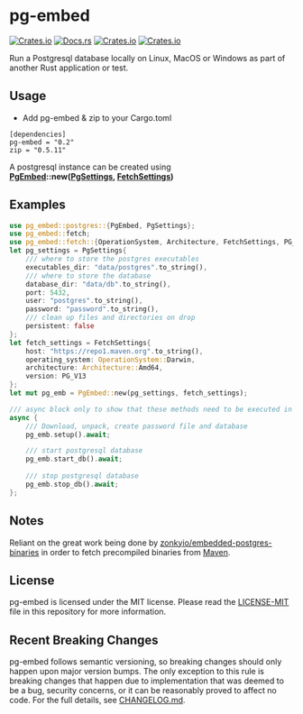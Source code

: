 # pg-embed
[![Crates.io](https://img.shields.io/crates/v/pg-embed)](http://crates.io/crates/pg-embed)
[![Docs.rs](https://docs.rs/pg-embed/badge.svg)](https://docs.rs/pg-embed)
[![Crates.io](https://img.shields.io/crates/d/pg-embed)](http://crates.io/crates/pg-embed)
[![Crates.io](https://img.shields.io/crates/l/pg-embed)](https://github.com/faokunega/pg-embed/blob/master/LICENSE)

Run a Postgresql database locally on Linux, MacOS or Windows as part of another Rust application or test.

## Usage

- Add pg-embed & zip to your Cargo.toml
```
[dependencies]
pg-embed = "0.2"
zip = "0.5.11"
```

A postgresql instance can be created using<br/>
**[PgEmbed]( https://docs.rs/pg-embed/0.2.2/pg_embed/postgres/struct.PgEmbed.html )::new([PgSettings]( https://docs.rs/pg-embed/0.2.2/pg_embed/postgres/struct.PgSettings.html ), [FetchSettings]( https://docs.rs/pg-embed/0.2.2/pg_embed/fetch/struct.FetchSettings.html ))**

## Examples
```rust
use pg_embed::postgres::{PgEmbed, PgSettings};
use pg_embed::fetch;
use pg_embed::fetch::{OperationSystem, Architecture, FetchSettings, PG_V13};
let pg_settings = PgSettings{
    /// where to store the postgres executables
    executables_dir: "data/postgres".to_string(),
    /// where to store the database
    database_dir: "data/db".to_string(),
    port: 5432,
    user: "postgres".to_string(),
    password: "password".to_string(),
    /// clean up files and directories on drop
    persistent: false
};
let fetch_settings = FetchSettings{
    host: "https://repo1.maven.org".to_string(),
    operating_system: OperationSystem::Darwin,
    architecture: Architecture::Amd64,
    version: PG_V13
};
let mut pg_emb = PgEmbed::new(pg_settings, fetch_settings);

/// async block only to show that these methods need to be executed in an async context
async { 
    /// Download, unpack, create password file and database
    pg_emb.setup().await;   

    /// start postgresql database
    pg_emb.start_db().await;
    
    /// stop postgresql database
    pg_emb.stop_db().await;
};
```


## Notes

Reliant on the great work being done by [zonkyio/embedded-postgres-binaries](https://github.com/zonkyio/embedded-postgres-binaries) in order to fetch precompiled binaries from [Maven](https://mvnrepository.com/artifact/io.zonky.test.postgres/embedded-postgres-binaries-bom).


## License

pg-embed is licensed under the MIT license. Please read the [LICENSE-MIT](https://github.com/faokunega/pg-embed/blob/master/LICENSE) file in this repository for more information.

## Recent Breaking Changes

pg-embed follows semantic versioning, so breaking changes should only happen upon major version bumps. The only exception to this rule is breaking changes that happen due to implementation that was deemed to be a bug, security concerns, or it can be reasonably proved to affect no code. For the full details, see [CHANGELOG.md](https://github.com/faokunega/pg-embed/blob/master/CHANGELOG.md).
